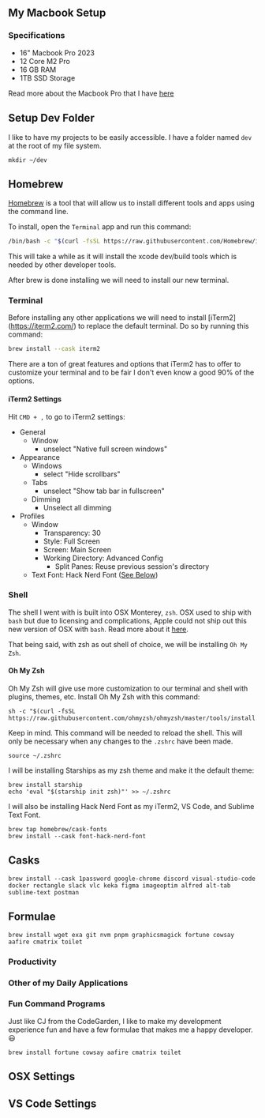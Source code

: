 ## My Macbook Setup

### Specifications
- 16" Macbook Pro 2023
- 12 Core M2 Pro
- 16 GB RAM
- 1TB SSD Storage

Read more about the Macbook Pro that I have [here](https://everymac.com/systems/apple/macbook_pro/macbook-pro-silicon-faq/)


## Setup Dev Folder
I like to have my projects to be easily accessible. I have a folder named `dev` at the root of my file system.

```
mkdir ~/dev
```

## Homebrew

[Homebrew](https://brew.sh/) is a tool that will allow us to install different tools and apps using the command line.

To install, open the `Terminal` app and run this command:

```sh
/bin/bash -c "$(curl -fsSL https://raw.githubusercontent.com/Homebrew/install/HEAD/install.sh)"
```

This will take a while as it will install the xcode dev/build tools which is needed by other developer tools.

After brew is done installing we will need to install our new terminal.

### Terminal
Before installing any other applications we will need to install [iTerm2] (https://iterm2.com/) to replace the default terminal. Do so by running this command: 

```sh
brew install --cask iterm2
```

There are a ton of great features and options that iTerm2 has to offer to customize your terminal and to be fair I don't even know a good 90% of the options.

#### iTerm2 Settings
Hit `CMD + ,` to go to iTerm2 settings: 
- General
    - Window
        - unselect "Native full screen windows"
- Appearance
    - Windows
        - select "Hide scrollbars"
    - Tabs
        - unselect "Show tab bar in fullscreen"
    - Dimming
        - Unselect all dimming
- Profiles
    - Window
        - Transparency: 30
        - Style: Full Screen
        - Screen: Main Screen
        - Working Directory: Advanced Config
            - Split Panes: Reuse previous session's directory
    - Text
        Font: Hack Nerd Font ([See Below](#oh-my-zsh))
### Shell
The shell I went with is built into OSX Monterey, `zsh`. OSX used to ship with `bash` but due to licensing and complications, Apple could not ship out this new version of OSX with `bash`. Read more about it [here](#). 

That being said, with zsh as out shell of choice, we will be installing `Oh My Zsh`. 
#### Oh My Zsh
Oh My Zsh will give use more customization to our terminal and shell with plugins, themes, etc. Install Oh My Zsh with this command:

```
sh -c "$(curl -fsSL https://raw.githubusercontent.com/ohmyzsh/ohmyzsh/master/tools/install.sh)"
```

Keep in mind. This command will be needed to reload the shell. This will only be necessary when any changes to the `.zshrc` have been made.
```
source ~/.zshrc
```

I will be installing Starships as my zsh theme and  make it the default theme:
```
brew install starship
echo 'eval "$(starship init zsh)"' >> ~/.zshrc
```
I will also be installing Hack Nerd Font as my iTerm2, VS Code, and Sublime Text Font. 
```
brew tap homebrew/cask-fonts
brew install --cask font-hack-nerd-font
```

## Casks

```
brew install --cask 1password google-chrome discord visual-studio-code docker rectangle slack vlc keka figma imageoptim alfred alt-tab sublime-text postman
```
## Formulae
```
brew install wget exa git nvm pnpm graphicsmagick fortune cowsay aafire cmatrix toilet
```

### Productivity

### Other of my Daily Applications

### Fun Command Programs
Just like CJ from the CodeGarden, I like to make my development experience fun and have a few formulae that makes me a happy developer. 😃
```
brew install fortune cowsay aafire cmatrix toilet
```
## OSX Settings


## VS Code Settings
